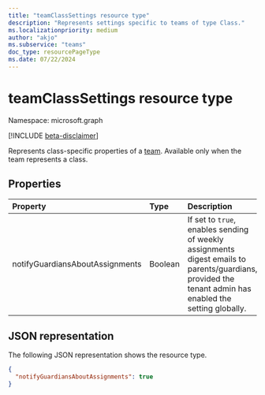 ```yaml
---
title: "teamClassSettings resource type"
description: "Represents settings specific to teams of type Class."
ms.localizationpriority: medium
author: "akjo"
ms.subservice: "teams"
doc_type: resourcePageType
ms.date: 07/22/2024
---
```


# teamClassSettings resource type

Namespace: microsoft.graph

[!INCLUDE [beta-disclaimer](../../includes/beta-disclaimer.md)]

Represents class-specific properties of a [team](team.md). Available only when the team represents a class.

## Properties
| Property	   | Type	|Description|
|:---------------|:--------|:----------|
|notifyGuardiansAboutAssignments|Boolean|If set to `true`, enables sending of weekly assignments digest emails to parents/guardians, provided the tenant admin has enabled the setting globally.|

## JSON representation

The following JSON representation shows the resource type.

<!-- {
  "blockType": "resource",
  "@odata.type": "microsoft.graph.teamClassSettings"
}-->

```json
{
  "notifyGuardiansAboutAssignments": true
}
```

<!-- uuid: 8fcb5dbc-d5aa-4681-8e31-b001d5168d79
2015-10-25 14:57:30 UTC -->
<!--
{
  "type": "#page.annotation",
  "description": "team's classSettings resource",
  "keywords": "",
  "section": "documentation",
  "tocPath": "",
  "suppressions": []
}
-->


